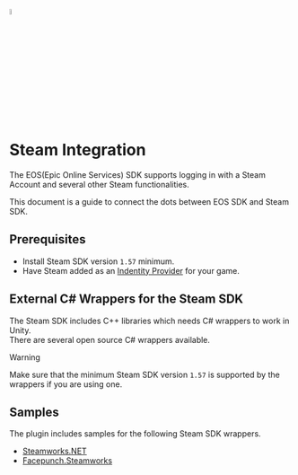 <a href="/com.playeveryware.eos/README.md"><img src="/com.playeveryware.eos/Documentation~/images/PlayEveryWareLogo.gif" alt="Lobby Screenshot" width="5%"/></a>

# Steam Integration

The EOS(Epic Online Services) SDK supports logging in with a Steam Account and several other Steam functionalities.  

This document is a guide to connect the dots between EOS SDK and Steam SDK.  

## Prerequisites

- Install Steam SDK version `1.57` minimum.  
- Have Steam added as an [Indentity Provider](https://dev.epicgames.com/docs/dev-portal/identity-provider-management#steam) for your game.

## External C# Wrappers for the Steam SDK

The Steam SDK includes C++ libraries which needs C# wrappers to work in Unity.  
There are several open source C# wrappers available.  

> [!WARNING]
> Make sure that the minimum Steam SDK version `1.57` is supported by the wrappers if you are using one.

## Samples

The plugin includes samples for the following Steam SDK wrappers.
- [Steamworks.NET](https://github.com/rlabrecque/Steamworks.NET)
- [Facepunch.Steamworks](https://github.com/Facepunch/Facepunch.Steamworks)
